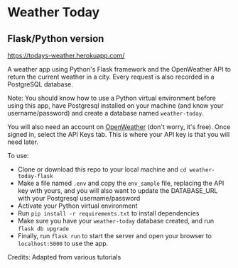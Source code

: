 # Weather Today
## Flask/Python version
https://todays-weather.herokuapp.com/

A weather app using Python's Flask framework and the OpenWeather API to return the current weather in a city. Every request is also recorded in a PostgreSQL database.

Note: You should know how to use a Python virtual environment before using this app, have Postgresql installed on your machine (and know your username/password) and create a database named `weather-today`.

You will also need an account on [OpenWeather](https://openweathermap.org/api) (don't worry, it's free). Once signed in, select the API Keys tab. This is where your API key is that you will need later.

To use:
- Clone or download this repo to your local machine and `cd weather-today-flask`
- Make a file named `.env` and copy the `env_sample` file, replacing the API key with yours, and  you will also want to update the DATABASE_URL with your Postgresql username/password
- Activate your Python virtual environment
- Run `pip install -r requirements.txt` to install dependencies
- Make sure you have your `weather-today` database created, and run `flask db upgrade`
- Finally, run `flask run` to start the server and open your browser to `localhost:5000` to use the app.

Credits: Adapted from various tutorials
